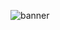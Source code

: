 ![banner](https://github.com/elfarfachi/elfarfachi/assets/167705316/ada534d6-a3d6-4eb1-9582-eff79a13a0d3)
